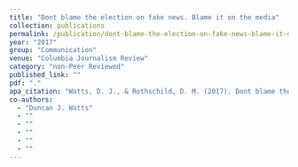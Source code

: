 ```yaml
---
title: "Dont blame the election on fake news. Blame it on the media"
collection: publications
permalink: /publication/dont-blame-the-election-on-fake-news-blame-it-on-the-media
year: "2017"
group: "Communication"
venue: "Columbia Journalism Review"
category: "non-Peer Reviewed"
published_link: ""
pdf: "."
apa_citation: "Watts, D. J., & Rothschild, D. M. (2017). Dont blame the election on fake news. Blame it on the media. Columbia Journalism Review, 5, 67-84"
co-authors:
  - "Duncan J. Watts"
  - ""
  - ""
  - ""
  - ""
  - ""
---
```


